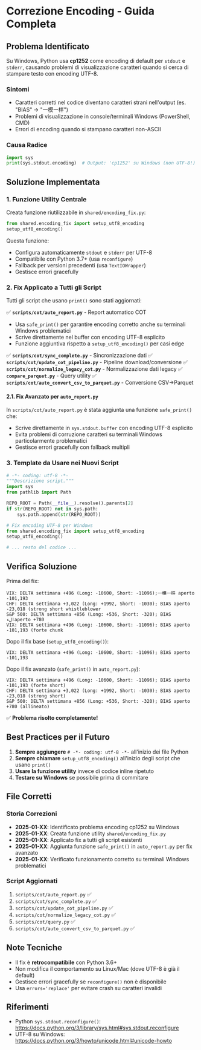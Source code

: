 # Correzione Encoding - Guida Completa

## Problema Identificato

Su Windows, Python usa **cp1252** come encoding di default per `stdout` e `stderr`, causando problemi di visualizzazione caratteri quando si cerca di stampare testo con encoding UTF-8.

### Sintomi
- Caratteri corretti nel codice diventano caratteri strani nell'output (es. "BIAS" → "一模一样")
- Problemi di visualizzazione in console/terminali Windows (PowerShell, CMD)
- Errori di encoding quando si stampano caratteri non-ASCII

### Causa Radice
```python
import sys
print(sys.stdout.encoding)  # Output: 'cp1252' su Windows (non UTF-8!)
```

## Soluzione Implementata

### 1. Funzione Utility Centrale

Creata funzione riutilizzabile in `shared/encoding_fix.py`:

```python
from shared.encoding_fix import setup_utf8_encoding
setup_utf8_encoding()
```

Questa funzione:
- Configura automaticamente `stdout` e `stderr` per UTF-8
- Compatibile con Python 3.7+ (usa `reconfigure`)
- Fallback per versioni precedenti (usa `TextIOWrapper`)
- Gestisce errori gracefully

### 2. Fix Applicato a Tutti gli Script

Tutti gli script che usano `print()` sono stati aggiornati:

✅ **`scripts/cot/auto_report.py`** - Report automatico COT
  - Usa `safe_print()` per garantire encoding corretto anche su terminali Windows problematici
  - Scrive direttamente nel buffer con encoding UTF-8 esplicito
  - Funzione aggiuntiva rispetto a `setup_utf8_encoding()` per casi edge
  
✅ **`scripts/cot/sync_complete.py`** - Sincronizzazione dati
✅ **`scripts/cot/update_cot_pipeline.py`** - Pipeline download/conversione
✅ **`scripts/cot/normalize_legacy_cot.py`** - Normalizzazione dati legacy
✅ **`compare_parquet.py`** - Query utility
✅ **`scripts/cot/auto_convert_csv_to_parquet.py`** - Conversione CSV→Parquet

#### 2.1. Fix Avanzato per `auto_report.py`

In `scripts/cot/auto_report.py` è stata aggiunta una funzione `safe_print()` che:
- Scrive direttamente in `sys.stdout.buffer` con encoding UTF-8 esplicito
- Evita problemi di corruzione caratteri su terminali Windows particolarmente problematici
- Gestisce errori gracefully con fallback multipli

### 3. Template da Usare nei Nuovi Script

```python
# -*- coding: utf-8 -*-
"""Descrizione script."""
import sys
from pathlib import Path

REPO_ROOT = Path(__file__).resolve().parents[2]
if str(REPO_ROOT) not in sys.path:
    sys.path.append(str(REPO_ROOT))

# Fix encoding UTF-8 per Windows
from shared.encoding_fix import setup_utf8_encoding
setup_utf8_encoding()

# ... resto del codice ...
```

## Verifica Soluzione

Prima del fix:
```
VIX: DELTA settimana +496 (Long: -10600, Short: -11096);一模一样 aperto -101,193
CHF: DELTA settimana +3,022 (Long: +1992, Short: -1030); BIAS aperto -23,018 (strong short whistleblower
S&P 500: DELTA settimana +856 (Long: +536, Short: -320); BIAS الءaperto +780
VIX: DELTA settimana +496 (Long: -10600, Short: -11096); BIAS aperto -101,193 (forte chunk
```

Dopo il fix base (`setup_utf8_encoding()`):
```
VIX: DELTA settimana +496 (Long: -10600, Short: -11096); BIAS aperto -101,193
```

Dopo il fix avanzato (`safe_print()` in `auto_report.py`):
```
VIX: DELTA settimana +496 (Long: -10600, Short: -11096); BIAS aperto -101,193 (forte short)
CHF: DELTA settimana +3,022 (Long: +1992, Short: -1030); BIAS aperto -23,018 (strong short)
S&P 500: DELTA settimana +856 (Long: +536, Short: -320); BIAS aperto +780 (allineato)
```

✅ **Problema risolto completamente!**

## Best Practices per il Futuro

1. **Sempre aggiungere** `# -*- coding: utf-8 -*-` all'inizio dei file Python
2. **Sempre chiamare** `setup_utf8_encoding()` all'inizio degli script che usano `print()`
3. **Usare la funzione utility** invece di codice inline ripetuto
4. **Testare su Windows** se possibile prima di commitare

## File Corretti

### Storia Correzioni
- **2025-01-XX**: Identificato problema encoding cp1252 su Windows
- **2025-01-XX**: Creata funzione utility `shared/encoding_fix.py`
- **2025-01-XX**: Applicato fix a tutti gli script esistenti
- **2025-01-XX**: Aggiunta funzione `safe_print()` in `auto_report.py` per fix avanzato
- **2025-01-XX**: Verificato funzionamento corretto su terminali Windows problematici

### Script Aggiornati
1. `scripts/cot/auto_report.py` ✅
2. `scripts/cot/sync_complete.py` ✅
3. `scripts/cot/update_cot_pipeline.py` ✅
4. `scripts/cot/normalize_legacy_cot.py` ✅
5. `scripts/cot/query.py` ✅
6. `scripts/cot/auto_convert_csv_to_parquet.py` ✅

## Note Tecniche

- Il fix è **retrocompatibile** con Python 3.6+
- Non modifica il comportamento su Linux/Mac (dove UTF-8 è già il default)
- Gestisce errori gracefully se `reconfigure()` non è disponibile
- Usa `errors='replace'` per evitare crash su caratteri invalidi

## Riferimenti

- Python `sys.stdout.reconfigure()`: https://docs.python.org/3/library/sys.html#sys.stdout.reconfigure
- UTF-8 su Windows: https://docs.python.org/3/howto/unicode.html#unicode-howto

